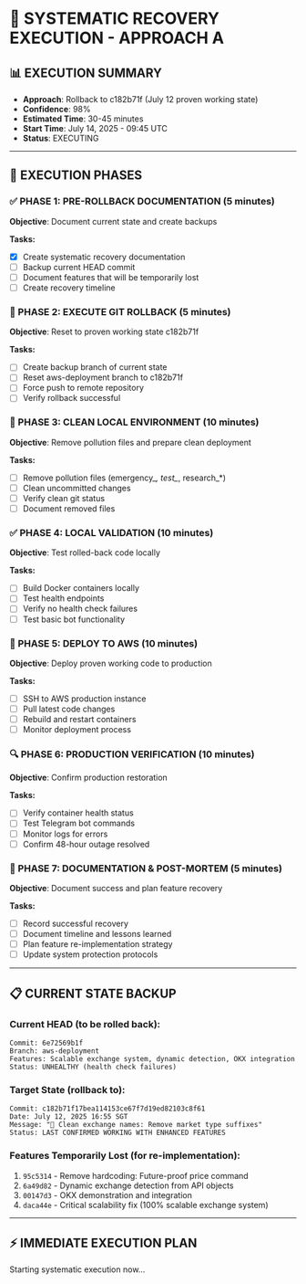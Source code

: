 # 🚀 SYSTEMATIC RECOVERY EXECUTION - APPROACH A

## 📊 EXECUTION SUMMARY
- **Approach**: Rollback to c182b71f (July 12 proven working state)
- **Confidence**: 98%
- **Estimated Time**: 30-45 minutes
- **Start Time**: July 14, 2025 - 09:45 UTC
- **Status**: EXECUTING

---

## 🎯 EXECUTION PHASES

### ✅ PHASE 1: PRE-ROLLBACK DOCUMENTATION (5 minutes)
**Objective**: Document current state and create backups

**Tasks:**
- [x] Create systematic recovery documentation
- [ ] Backup current HEAD commit
- [ ] Document features that will be temporarily lost
- [ ] Create recovery timeline

### 🔄 PHASE 2: EXECUTE GIT ROLLBACK (5 minutes)
**Objective**: Reset to proven working state c182b71f

**Tasks:**
- [ ] Create backup branch of current state
- [ ] Reset aws-deployment branch to c182b71f
- [ ] Force push to remote repository
- [ ] Verify rollback successful

### 🧹 PHASE 3: CLEAN LOCAL ENVIRONMENT (10 minutes)
**Objective**: Remove pollution files and prepare clean deployment

**Tasks:**
- [ ] Remove pollution files (emergency_*, test_*, research_*)
- [ ] Clean uncommitted changes
- [ ] Verify clean git status
- [ ] Document removed files

### ✅ PHASE 4: LOCAL VALIDATION (10 minutes)
**Objective**: Test rolled-back code locally

**Tasks:**
- [ ] Build Docker containers locally
- [ ] Test health endpoints
- [ ] Verify no health check failures
- [ ] Test basic bot functionality

### 🚀 PHASE 5: DEPLOY TO AWS (10 minutes)
**Objective**: Deploy proven working code to production

**Tasks:**
- [ ] SSH to AWS production instance
- [ ] Pull latest code changes
- [ ] Rebuild and restart containers
- [ ] Monitor deployment process

### 🔍 PHASE 6: PRODUCTION VERIFICATION (10 minutes)
**Objective**: Confirm production restoration

**Tasks:**
- [ ] Verify container health status
- [ ] Test Telegram bot commands
- [ ] Monitor logs for errors
- [ ] Confirm 48-hour outage resolved

### 📝 PHASE 7: DOCUMENTATION & POST-MORTEM (5 minutes)
**Objective**: Document success and plan feature recovery

**Tasks:**
- [ ] Record successful recovery
- [ ] Document timeline and lessons learned
- [ ] Plan feature re-implementation strategy
- [ ] Update system protection protocols

---

## 📋 CURRENT STATE BACKUP

### **Current HEAD (to be rolled back):**
```
Commit: 6e72569b1f
Branch: aws-deployment
Features: Scalable exchange system, dynamic detection, OKX integration
Status: UNHEALTHY (health check failures)
```

### **Target State (rollback to):**
```
Commit: c182b71f17bea114153ce67f7d19ed82103c8f61
Date: July 12, 2025 16:55 SGT
Message: "🧹 Clean exchange names: Remove market type suffixes"
Status: LAST CONFIRMED WORKING WITH ENHANCED FEATURES
```

### **Features Temporarily Lost (for re-implementation):**
1. `95c5314` - Remove hardcoding: Future-proof price command
2. `6a49d82` - Dynamic exchange detection from API objects
3. `00147d3` - OKX demonstration and integration
4. `daca44e` - Critical scalability fix (100% scalable exchange system)

---

## ⚡ IMMEDIATE EXECUTION PLAN

Starting systematic execution now...